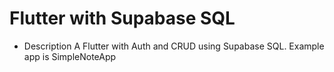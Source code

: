 # Flutter with Supabase SQL
- Description
A Flutter with Auth and CRUD using Supabase SQL. Example app is SimpleNoteApp


